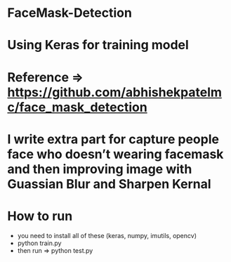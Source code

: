 # FaceMask-Detection		
# Using Keras for training model 
# Reference => https://github.com/abhishekpatelmc/face_mask_detection
# I write extra part for capture people face who doesn’t wearing facemask and then improving image with Guassian Blur and Sharpen Kernal
# How to run
* you need to install all of these (keras, numpy, imutils, opencv)
* python train.py 
* then run => python test.py
